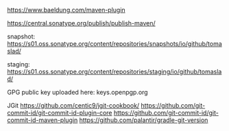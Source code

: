 https://www.baeldung.com/maven-plugin

https://central.sonatype.org/publish/publish-maven/

snapshot: https://s01.oss.sonatype.org/content/repositories/snapshots/io/github/tomaslad/

staging: https://s01.oss.sonatype.org/content/repositories/staging/io/github/tomaslad/

GPG public key uploaded here: keys.openpgp.org


JGit
https://github.com/centic9/jgit-cookbook/
https://github.com/git-commit-id/git-commit-id-plugin-core
https://github.com/git-commit-id/git-commit-id-maven-plugin
https://github.com/palantir/gradle-git-version